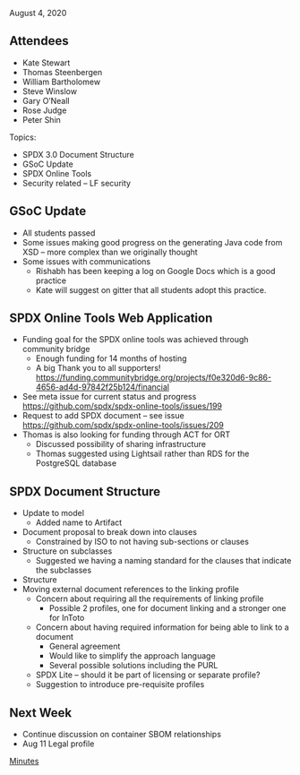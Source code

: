 August 4, 2020

## Attendees

  - Kate Stewart
  - Thomas Steenbergen
  - William Bartholomew
  - Steve Winslow
  - Gary O’Neall
  - Rose Judge
  - Peter Shin

Topics:

  - SPDX 3.0 Document Structure
  - GSoC Update
  - SPDX Online Tools
  - Security related – LF security

## GSoC Update

  - All students passed
  - Some issues making good progress on the generating Java code from
    XSD – more complex than we originally thought
  - Some issues with communications
      - Rishabh has been keeping a log on Google Docs which is a good
        practice
      - Kate will suggest on gitter that all students adopt this
        practice.

## SPDX Online Tools Web Application

  - Funding goal for the SPDX online tools was achieved through
    community bridge
      - Enough funding for 14 months of hosting
      - A big Thank you to all supporters\!
        <https://funding.communitybridge.org/projects/f0e320d6-9c86-4656-ad4d-97842f25b124/financial>
  - See meta issue for current status and progress
    <https://github.com/spdx/spdx-online-tools/issues/199>
  - Request to add SPDX document – see issue
    <https://github.com/spdx/spdx-online-tools/issues/209>
  - Thomas is also looking for funding through ACT for ORT
      - Discussed possibility of sharing infrastructure
      - Thomas suggested using Lightsail rather than RDS for the
        PostgreSQL database

## SPDX Document Structure

  - Update to model
      - Added name to Artifact
  - Document proposal to break down into clauses
      - Constrained by ISO to not having sub-sections or clauses
  - Structure on subclasses
      - Suggested we having a naming standard for the clauses that
        indicate the subclasses
  - Structure
  - Moving external document references to the linking profile
      - Concern about requiring all the requirements of linking profile
          - Possible 2 profiles, one for document linking and a stronger
            one for InToto
      - Concern about having required information for being able to link
        to a document
          - General agreement
          - Would like to simplify the approach language
          - Several possible solutions including the PURL
      - SPDX Lite – should it be part of licensing or separate profile?
      - Suggestion to introduce pre-requisite profiles

## Next Week

  - Continue discussion on container SBOM relationships
  - Aug 11 Legal profile

[Minutes](Category:Technical "wikilink")
